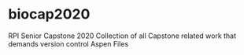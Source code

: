 # biocap2020
RPI Senior Capstone 2020
Collection of all Capstone related work that demands version control
Aspen Files
